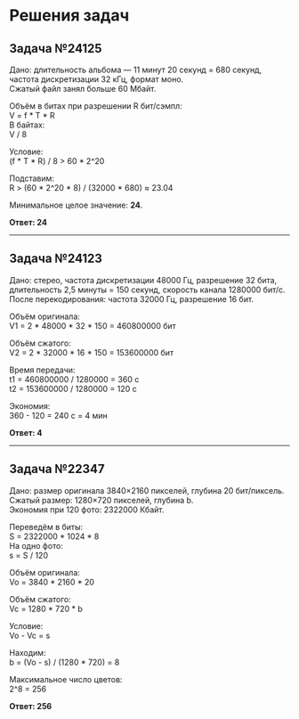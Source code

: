 # Решения задач

## Задача №24125
Дано: длительность альбома — 11 минут 20 секунд = 680 секунд, частота дискретизации 32 кГц, формат моно.  
Сжатый файл занял больше 60 Мбайт.  

Объём в битах при разрешении R бит/сэмпл:  
V = f * T * R  
В байтах:  
V / 8  

Условие:  
(f * T * R) / 8 > 60 * 2^20  

Подставим:  
R > (60 * 2^20 * 8) / (32000 * 680) ≈ 23.04  

Минимальное целое значение: **24**.  

**Ответ: 24**  

---

## Задача №24123
Дано: стерео, частота дискретизации 48000 Гц, разрешение 32 бита, длительность 2,5 минуты = 150 секунд, скорость канала 1280000 бит/с.  
После перекодирования: частота 32000 Гц, разрешение 16 бит.  

Объём оригинала:  
V1 = 2 * 48000 * 32 * 150 = 460800000 бит  

Объём сжатого:  
V2 = 2 * 32000 * 16 * 150 = 153600000 бит  

Время передачи:  
t1 = 460800000 / 1280000 = 360 с  
t2 = 153600000 / 1280000 = 120 с  

Экономия:  
360 - 120 = 240 с = 4 мин  

**Ответ: 4**  

---

## Задача №22347
Дано: размер оригинала 3840×2160 пикселей, глубина 20 бит/пиксель.  
Сжатый размер: 1280×720 пикселей, глубина b.  
Экономия при 120 фото: 2322000 Кбайт.  

Переведём в биты:  
S = 2322000 * 1024 * 8  
На одно фото:  
s = S / 120  

Объём оригинала:  
Vo = 3840 * 2160 * 20  

Объём сжатого:  
Vc = 1280 * 720 * b  

Условие:  
Vo - Vc = s  

Находим:  
b = (Vo - s) / (1280 * 720) = 8  

Максимальное число цветов:  
2^8 = 256  

**Ответ: 256**